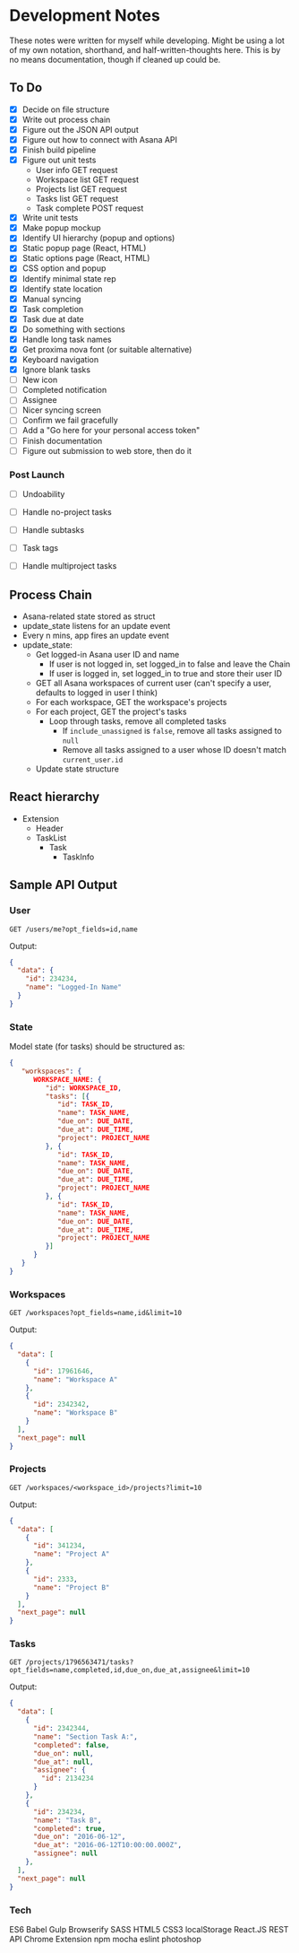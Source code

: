 # Development Notes

These notes were written for myself while developing. Might be using a lot of my own notation, shorthand, and half-written-thoughts here. This is by no means documentation, though if cleaned up could be.

## To Do

- [x] Decide on file structure
- [x] Write out process chain
- [x] Figure out the JSON API output
- [x] Figure out how to connect with Asana API
- [x] Finish build pipeline
- [x] Figure out unit tests
   - User info GET request
   - Workspace list GET request
   - Projects list GET request
   - Tasks list GET request
   - Task complete POST request
- [x] Write unit tests
- [x] Make popup mockup
- [x] Identify UI hierarchy (popup and options)
- [x] Static popup page (React, HTML)
- [x] Static options page (React, HTML)
- [x] CSS option and popup
- [x] Identify minimal state rep
- [x] Identify state location
- [x] Manual syncing
- [x] Task completion
- [x] Task due at date
- [x] Do something with sections
- [x] Handle long task names
- [x] Get proxima nova font (or suitable alternative)
- [x] Keyboard navigation
- [x] Ignore blank tasks
- [ ] New icon
- [ ] Completed notification
- [ ] Assignee
- [ ] Nicer syncing screen
- [ ] Confirm we fail gracefully
- [ ] Add a "Go here for your personal access token"
- [ ] Finish documentation
- [ ] Figure out submission to web store, then do it

### Post Launch
- [ ] Undoability
- [ ] Handle no-project tasks
- [ ] Handle subtasks
- [ ] Task tags
- [ ] Handle multiproject tasks


## Process Chain
- Asana-related state stored as struct
- update_state listens for an update event
- Every n mins, app fires an update event
- update_state:
   - Get logged-in Asana user ID and name
      - If user is not logged in, set logged_in to false and leave the Chain
      - If user is logged in, set logged_in to true and store their user ID
   - GET all Asana workspaces of current user (can't specify a user, defaults to logged in user I think)
   - For each workspace, GET the workspace's projects
   - For each project, GET the project's tasks
      - Loop through tasks, remove all completed tasks
         - If `include_unassigned` is `false`, remove all tasks assigned to `null`
         - Remove all tasks assigned to a user whose ID doesn't match `current_user.id`
   - Update state structure

## React hierarchy

- Extension
  - Header
  - TaskList
     - Task
        - TaskInfo

## Sample API Output

### User

`GET /users/me?opt_fields=id,name`

Output:
```JSON
{
  "data": {
    "id": 234234,
    "name": "Logged-In Name"
  }
}
```

### State

Model state (for tasks) should be structured as:

```JSON
{
   "workspaces": {
      WORKSPACE_NAME: {
         "id": WORKSPACE_ID,   
         "tasks": [{
            "id": TASK_ID,
            "name": TASK_NAME,
            "due_on": DUE_DATE,
            "due_at": DUE_TIME,
            "project": PROJECT_NAME
         }, {
            "id": TASK_ID,
            "name": TASK_NAME,
            "due_on": DUE_DATE,
            "due_at": DUE_TIME,
            "project": PROJECT_NAME
         }, {
            "id": TASK_ID,
            "name": TASK_NAME,
            "due_on": DUE_DATE,
            "due_at": DUE_TIME,
            "project": PROJECT_NAME
         }]
      }
   }
}
```

### Workspaces
`GET /workspaces?opt_fields=name,id&limit=10`

Output:
```JSON
{
  "data": [
    {
      "id": 17961646,
      "name": "Workspace A"
    },
    {
      "id": 2342342,
      "name": "Workspace B"
    }
  ],
  "next_page": null
}
```

### Projects
`GET /workspaces/<workspace_id>/projects?limit=10`

Output:
```JSON
{
  "data": [
    {
      "id": 341234,
      "name": "Project A"
    },
    {
      "id": 2333,
      "name": "Project B"
    }
  ],
  "next_page": null
}
```

### Tasks

`GET /projects/1796563471/tasks?opt_fields=name,completed,id,due_on,due_at,assignee&limit=10`

Output: 
```JSON
{
  "data": [
    {
      "id": 2342344,
      "name": "Section Task A:",
      "completed": false,
      "due_on": null,
      "due_at": null,
      "assignee": {
        "id": 2134234
      }
    },
    {
      "id": 234234,
      "name": "Task B",
      "completed": true,
      "due_on": "2016-06-12",
      "due_at": "2016-06-12T10:00:00.000Z",
      "assignee": null
    },
  ],
  "next_page": null
}
```

### Tech

ES6
Babel
Gulp
Browserify
SASS
HTML5
CSS3
localStorage
React.JS
REST API
Chrome Extension
npm
mocha
eslint
photoshop